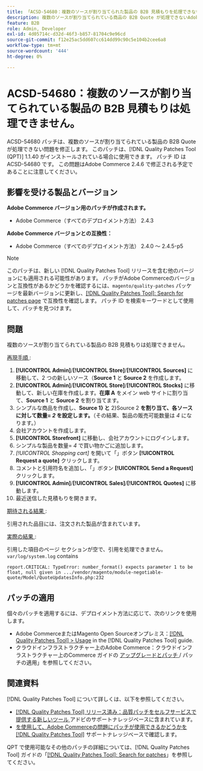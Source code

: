 ```yaml
---
title: 「ACSD-54680：複数のソースが割り当てられた製品の B2B 見積もりを処理できない」
description: 複数のソースが割り当てられている商品の B2B Quote が処理できないAdobe Commerceの問題を修正するには、ACSD-54680 パッチを適用します。
feature: B2B
role: Admin, Developer
exl-id: 4d05714c-d32d-46f3-b857-81704c9e96cd
source-git-commit: f12e25ac5dd607cc614dd99c90c5e104b2cee6a8
workflow-type: tm+mt
source-wordcount: '444'
ht-degree: 0%

---
```


# ACSD-54680：複数のソースが割り当てられている製品の B2B 見積もりは処理できません。

ACSD-54680 パッチは、複数のソースが割り当てられている製品の B2B Quote が処理できない問題を修正します。 このパッチは、[!DNL Quality Patches Tool (QPT)] 1.1.40 がインストールされている場合に使用できます。 パッチ ID は ACSD-54680 です。 この問題はAdobe Commerce 2.4.6 で修正される予定であることに注意してください。

## 影響を受ける製品とバージョン

**Adobe Commerce バージョン用のパッチが作成されます。**

* Adobe Commerce（すべてのデプロイメント方法） 2.4.3

**Adobe Commerce バージョンとの互換性：**

* Adobe Commerce（すべてのデプロイメント方法） 2.4.0 ～ 2.4.5-p5

>[!NOTE]
>
>このパッチは、新しい [!DNL Quality Patches Tool] リリースを含む他のバージョンにも適用される可能性があります。 パッチがAdobe Commerceのバージョンと互換性があるかどうかを確認するには、`magento/quality-patches` パッケージを最新バージョンに更新し、[[!DNL Quality Patches Tool]: Search for patches page](https://experienceleague.adobe.com/tools/commerce-quality-patches/index.html) で互換性を確認します。 パッチ ID を検索キーワードとして使用して、パッチを見つけます。

## 問題

複数のソースが割り当てられている製品の B2B 見積もりは処理できません。

<u> 再現手順 </u>:

1. **[!UICONTROL Admin]**/**[!UICONTROL Store]**/**[!UICONTROL Sources]** に移動して、2 つの新しいソース（**Source 1** と **Source 2** を作成します。
1. **[!UICONTROL Admin]**/**[!UICONTROL Store]**/**[!UICONTROL Stocks]** に移動して、新しい在庫を作成します。**在庫 A** をメイン web サイトに割り当て、**Source 1** と **Source 2** を割り当てます。
1. シンプルな商品を作成し、**Source 1} と** 2}Source 2 **を割り当て、各ソースに対して数量= *2* を設定します。**（その結果、製品の販売可能数量は *4* になります。）
1. 会社アカウントを作成します。
1. **[!UICONTROL Storefront]** に移動し、会社アカウントにログインします。
1. シンプルな製品を数量= *4* で買い物かごに追加します。
1. *[!UICONTROL Shopping cart]* を開いて「」ボタン **[!UICONTROL Request a quote]** クリックします。
1. コメントと引用符名を追加し、「」ボタン **[!UICONTROL Send a Request]** クリックします。
1. **[!UICONTROL Admin]**/**[!UICONTROL Sales]**/**[!UICONTROL Quotes]** に移動します。
1. 最近送信した見積もりを開きます。

<u> 期待される結果 </u>:

引用された品目には、注文された製品が含まれています。

<u> 実際の結果 </u>:

引用した項目のページ セクションが空で、引用を処理できません。
`var/log/system.log` contains

```
report.CRITICAL: TypeError: number_format() expects parameter 1 to be float, null given in .../vendor/magento/module-negotiable-quote/Model/QuoteUpdatesInfo.php:232
```

## パッチの適用

個々のパッチを適用するには、デプロイメント方法に応じて、次のリンクを使用します。

* Adobe CommerceまたはMagento Open Sourceオンプレミス：[[!DNL Quality Patches Tool] > Usage](https://experienceleague.adobe.com/docs/commerce-operations/tools/quality-patches-tool/usage.html) in the [!DNL Quality Patches Tool] guide.
* クラウドインフラストラクチャー上のAdobe Commerce：クラウドインフラストラクチャー上のCommerce ガイドの [ アップグレードとパッチ ](https://experienceleague.adobe.com/docs/commerce-cloud-service/user-guide/develop/upgrade/apply-patches.html)/ パッチの適用」を参照してください。

## 関連資料

[!DNL Quality Patches Tool] について詳しくは、以下を参照してください。

* [[!DNL Quality Patches Tool]  リリース済み：品質パッチをセルフサービスで提供する新しいツール ](/help/announcements/adobe-commerce-announcements/magento-quality-patches-released-new-tool-to-self-serve-quality-patches.md) アドビのサポートナレッジベースに含まれています。
* [ を使用して、Adobe Commerceの問題にパッチが使用できるかどうかを  [!DNL Quality Patches Tool]](/help/support-tools/patches-available-in-qpt-tool/check-patch-for-magento-issue-with-magento-quality-patches.md) サポートナレッジベースで確認します。

QPT で使用可能なその他のパッチの詳細については、[!DNL Quality Patches Tool] ガイドの「[[!DNL Quality Patches Tool]: Search for patches](https://experienceleague.adobe.com/tools/commerce-quality-patches/index.html)」を参照してください。
